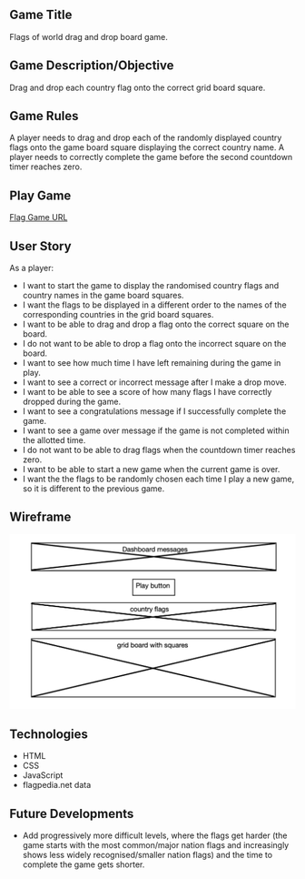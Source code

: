 ## Game Title

Flags of world drag and drop board game.

## Game Description/Objective

Drag and drop each country flag onto the correct grid board square.

## Game Rules

A player needs to drag and drop each of the randomly displayed country flags onto the game board square displaying the correct country name. A player needs to correctly complete the game before the second countdown timer reaches zero.

## Play Game

[Flag Game URL](https://jdrabble.github.io/flag-game/)

## User Story

As a player:

- I want to start the game to display the randomised country flags and country names in the game board squares.
- I want the flags to be displayed in a different order to the names of the corresponding countries in the grid board squares.
- I want to be able to drag and drop a flag onto the correct square on the board.
- I do not want to be able to drop a flag onto the incorrect square on the board.
- I want to see how much time I have left remaining during the game in play.
- I want to see a correct or incorrect message after I make a drop move.
- I want to be able to see a score of how many flags I have correctly dropped during the game.
- I want to see a congratulations message if I successfully complete the game.
- I want to see a game over message if the game is not completed within the allotted time.
- I do not want to be able to drag flags when the countdown timer reaches zero.
- I want to be able to start a new game when the current game is over.
- I want the the flags to be randomly chosen each time I play a new game, so it is different to the previous game.

## Wireframe

![wireframe!](./wireframe.png "wireframe")

## Technologies

- HTML
- CSS
- JavaScript
- flagpedia.net data

## Future Developments

- Add progressively more difficult levels, where the flags get harder (the game starts with the most common/major nation flags and increasingly shows less widely recognised/smaller nation flags) and the time to complete the game gets shorter.

